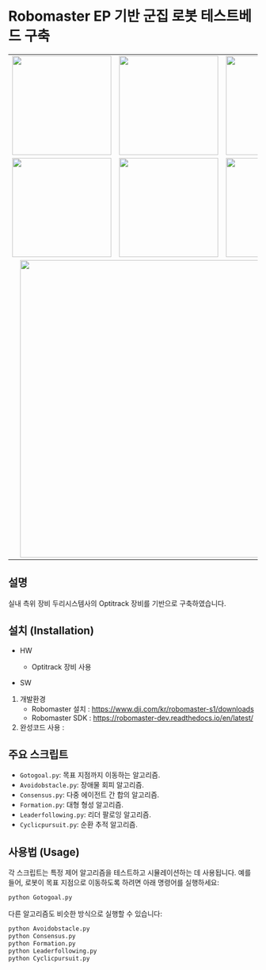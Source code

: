 # Robomaster EP 기반 군집 로봇 테스트베드 구축

<table>
  <tr>
    <td><img src="URL_OF_GIF_1" width="200"/></td>
    <td><img src="URL_OF_GIF_2" width="200"/></td>
    <td><img src="URL_OF_GIF_3" width="200"/></td>
  </tr>
  <tr>
    <td><img src="URL_OF_GIF_4" width="200"/></td>
    <td><img src="URL_OF_GIF_5" width="200"/></td>
    <td><img src="URL_OF_GIF_6" width="200"/></td>
  </tr>
  <tr>
    <td colspan="3" align="center"><img src="URL_OF_GIF_7" width="600"/></td>
  </tr>
</table>


## 설명
실내 측위 장비 두리시스템사의 Optitrack 장비를 기반으로 구축하였습니다.


## 설치 (Installation)

- HW
  - Optitrack 장비 사용

- SW
1. 개발환경
   - Robomaster 설치 : https://www.dji.com/kr/robomaster-s1/downloads
   - Robomaster SDK : https://robomaster-dev.readthedocs.io/en/latest/
2. 완성코드 사용 : 


## 주요 스크립트
- `Gotogoal.py`: 목표 지점까지 이동하는 알고리즘.
- `Avoidobstacle.py`: 장애물 회피 알고리즘.
- `Consensus.py`: 다중 에이전트 간 합의 알고리즘.
- `Formation.py`: 대형 형성 알고리즘.
- `Leaderfollowing.py`: 리더 팔로잉 알고리즘.
- `Cyclicpursuit.py`: 순환 추적 알고리즘.


## 사용법 (Usage)

각 스크립트는 특정 제어 알고리즘을 테스트하고 시뮬레이션하는 데 사용됩니다. 예를 들어, 로봇이 목표 지점으로 이동하도록 하려면 아래 명령어를 실행하세요:

```bash
python Gotogoal.py
```

다른 알고리즘도 비슷한 방식으로 실행할 수 있습니다:

```bash
python Avoidobstacle.py
python Consensus.py
python Formation.py
python Leaderfollowing.py
python Cyclicpursuit.py
```

